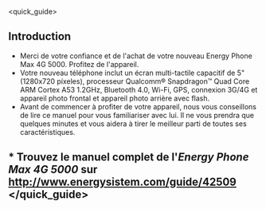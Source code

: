 <quick_guide>
## Introduction

* Merci de votre confiance et de l'achat de votre nouveau Energy Phone Max 4G 5000. Profitez de l'appareil.
*	Votre nouveau téléphone inclut un écran multi-tactile capacitif de 5" (1280x720 píxeles), processeur Qualcomm® Snapdragon™ Quad Core ARM Cortex A53 1.2GHz, Bluetooth 4.0, Wi-Fi, GPS, connexion 3G/4G et appareil photo frontal et appareil photo arrière avec flash.
* Avant de commencer à profiter de votre appareil, nous vous conseillons de lire ce manuel pour vous familiariser avec lui. Il ne vous prendra que quelques minutes et vous aidera à tirer le meilleur parti de toutes ses caractéristiques.


## <unique> * Trouvez le manuel complet de l'*Energy Phone Max 4G 5000* sur http://www.energysistem.com/guide/42509 </unique> </quick_guide>


